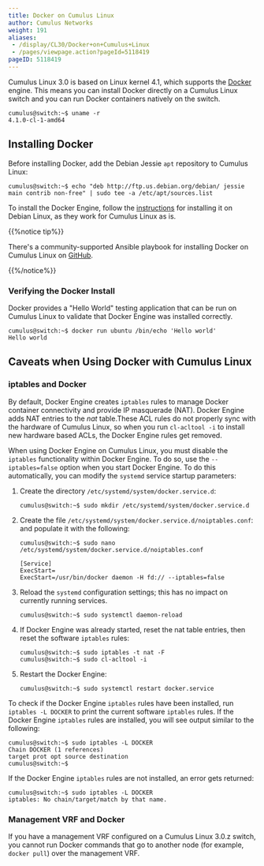 ```yaml
---
title: Docker on Cumulus Linux
author: Cumulus Networks
weight: 191
aliases:
 - /display/CL30/Docker+on+Cumulus+Linux
 - /pages/viewpage.action?pageId=5118419
pageID: 5118419
---
```

Cumulus Linux 3.0 is based on Linux kernel 4.1, which supports the
[Docker](https://www.docker.com/) engine. This means you can install
Docker directly on a Cumulus Linux switch and you can run Docker
containers natively on the switch.

    cumulus@switch:~$ uname -r
    4.1.0-cl-1-amd64

## Installing Docker</span>

Before installing Docker, add the Debian Jessie `apt` repository to
Cumulus Linux:

    cumulus@switch:~$ echo "deb http://ftp.us.debian.org/debian/ jessie main contrib non-free" | sudo tee -a /etc/apt/sources.list

To install the Docker Engine, follow the
[instructions](https://docs.docker.com/engine/installation/linux/debian/)
for installing it on Debian Linux, as they work for Cumulus Linux as is.

{{%notice tip%}}

There's a community-supported Ansible playbook for installing Docker on
Cumulus Linux on
[GitHub](https://github.com/plumbis/demos/blob/master/install_docker.yml).

{{%/notice%}}

### Verifying the Docker Install</span>

Docker provides a "Hello World" testing application that can be run on
Cumulus Linux to validate that Docker Engine was installed correctly.

    cumulus@switch:~$ docker run ubuntu /bin/echo 'Hello world'
    Hello world

## Caveats when Using Docker with Cumulus Linux</span>

### iptables and Docker</span>

By default, Docker Engine creates `iptables` rules to manage Docker
container connectivity and provide IP masquerade (NAT). Docker Engine
adds NAT entries to the *nat* table.These ACL rules do not properly sync
with the hardware of Cumulus Linux, so when you run `cl-acltool -i` to
install new hardware based ACLs, the Docker Engine rules get removed.

When using Docker Engine on Cumulus Linux, you must disable the
`iptables` functionality within Docker Engine. To do so, use the
`--iptables=false` option when you start Docker Engine. To do this
automatically, you can modify the `systemd` service startup parameters:

1.  Create the directory `/etc/systemd/system/docker.service.d`:
    
        cumulus@switch:~$ sudo mkdir /etc/systemd/system/docker.service.d

2.  Create the file
    `/etc/systemd/system/docker.service.d/noiptables.conf`: and populate
    it with the following:
    
        cumulus@switch:~$ sudo nano /etc/systemd/system/docker.service.d/noiptables.conf
         
        [Service]
        ExecStart=
        ExecStart=/usr/bin/docker daemon -H fd:// --iptables=false

3.  Reload the `systemd` configuration settings; this has no impact on
    currently running services.
    
        cumulus@switch:~$ sudo systemctl daemon-reload

4.  If Docker Engine was already started, reset the nat table entries,
    then reset the software `iptables` rules:
    
        cumulus@switch:~$ sudo iptables -t nat -F
        cumulus@switch:~$ sudo cl-acltool -i

5.  Restart the Docker Engine:
    
        cumulus@switch:~$ sudo systemctl restart docker.service

To check if the Docker Engine `iptables` rules have been installed, run
`iptables -L DOCKER` to print the current software `iptables` rules. If
the Docker Engine `iptables` rules are installed, you will see output
similar to the following:

    cumulus@switch:~$ sudo iptables -L DOCKER
    Chain DOCKER (1 references)
    target prot opt source destination
    cumulus@switch:~$

If the Docker Engine `iptables` rules are not installed, an error gets
returned:

    cumulus@switch:~$ sudo iptables -L DOCKER
    iptables: No chain/target/match by that name.

### Management VRF and Docker</span>

If you have a management VRF configured on a Cumulus Linux 3.0.z switch,
you cannot run Docker commands that go to another node (for example,
`docker pull`) over the management VRF.

